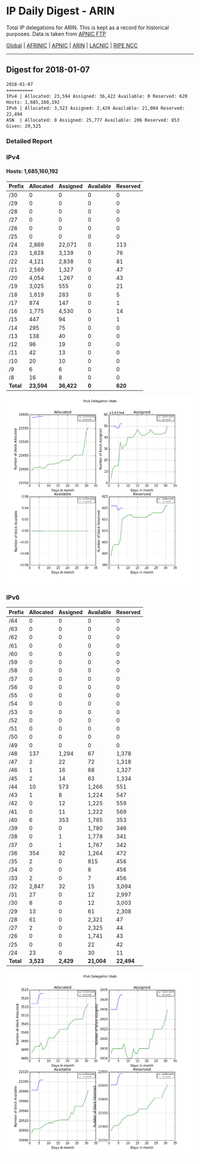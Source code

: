 # IP Daily Digest - ARIN 

Total IP delegations for ARIN. This is kept as a record for historical purposes. Data is taken from [APNIC FTP](https://ftp.apnic.net/)

[Global](https://github.com/csmets/IP-Daily-Digest) | [AFRINIC](https://github.com/csmets/IP-Daily-Digest/tree/master/archives/AFRINIC) | [APNIC](https://github.com/csmets/IP-Daily-Digest/tree/master/archives/APNIC) | [ARIN](https://github.com/csmets/IP-Daily-Digest/tree/master/archives/ARIN) | [LACNIC](https://github.com/csmets/IP-Daily-Digest/tree/master/archives/LACNIC) | [RIPE NCC](https://github.com/csmets/IP-Daily-Digest/tree/master/archives/RIPE_NCC)

---

## Digest for 2018-01-07
```
2018-01-07
==========
IPv4 | Allocated: 23,594 Assigned: 36,422 Available: 0 Reserved: 620 Hosts: 1,685,160,192
IPv6 | Allocated: 3,523 Assigned: 2,429 Available: 21,004 Reserved: 22,494
ASN  | Allocated: 0 Assigned: 25,777 Available: 206 Reserved: 853 Given: 29,525
```

### Detailed Report

### IPv4

#### Hosts: **1,685,160,192**

| Prefix | Allocated | Assigned | Available | Reserved |
| ----- | ----- | ----- | ----- | ----- |
| /30 | 0 | 0 | 0 | 0 |
| /29 | 0 | 0 | 0 | 0 |
| /28 | 0 | 0 | 0 | 0 |
| /27 | 0 | 0 | 0 | 0 |
| /26 | 0 | 0 | 0 | 0 |
| /25 | 0 | 0 | 0 | 0 |
| /24 | 2,869 | 22,071 | 0 | 113 |
| /23 | 1,628 | 3,139 | 0 | 76 |
| /22 | 4,121 | 2,838 | 0 | 81 |
| /21 | 2,569 | 1,327 | 0 | 47 |
| /20 | 4,054 | 1,267 | 0 | 43 |
| /19 | 3,025 | 555 | 0 | 21 |
| /18 | 1,619 | 283 | 0 | 5 |
| /17 | 874 | 147 | 0 | 1 |
| /16 | 1,775 | 4,530 | 0 | 14 |
| /15 | 447 | 94 | 0 | 1 |
| /14 | 295 | 75 | 0 | 0 |
| /13 | 138 | 40 | 0 | 0 |
| /12 | 96 | 19 | 0 | 0 |
| /11 | 42 | 13 | 0 | 0 |
| /10 | 20 | 10 | 0 | 0 |
| /9 | 6 | 6 | 0 | 0 |
| /8 | 16 | 8 | 0 | 0 |
| **Total** | **23,594** | **36,422** | **0** | **620** |

![ipv4-stats](ipv4-figure.png)

### IPv6

| Prefix | Allocated | Assigned | Available | Reserved |
| ----- | ----- | ----- | ----- | ----- |
| /64 | 0 | 0 | 0 | 0 |
| /63 | 0 | 0 | 0 | 0 |
| /62 | 0 | 0 | 0 | 0 |
| /61 | 0 | 0 | 0 | 0 |
| /60 | 0 | 0 | 0 | 0 |
| /59 | 0 | 0 | 0 | 0 |
| /58 | 0 | 0 | 0 | 0 |
| /57 | 0 | 0 | 0 | 0 |
| /56 | 0 | 0 | 0 | 0 |
| /55 | 0 | 0 | 0 | 0 |
| /54 | 0 | 0 | 0 | 0 |
| /53 | 0 | 0 | 0 | 0 |
| /52 | 0 | 0 | 0 | 0 |
| /51 | 0 | 0 | 0 | 0 |
| /50 | 0 | 0 | 0 | 0 |
| /49 | 0 | 0 | 0 | 0 |
| /48 | 137 | 1,294 | 67 | 1,378 |
| /47 | 2 | 22 | 72 | 1,318 |
| /46 | 1 | 16 | 68 | 1,327 |
| /45 | 2 | 14 | 63 | 1,334 |
| /44 | 10 | 573 | 1,266 | 551 |
| /43 | 1 | 8 | 1,224 | 547 |
| /42 | 0 | 12 | 1,225 | 559 |
| /41 | 0 | 11 | 1,222 | 569 |
| /40 | 6 | 353 | 1,785 | 353 |
| /39 | 0 | 0 | 1,780 | 346 |
| /38 | 0 | 1 | 1,778 | 341 |
| /37 | 0 | 1 | 1,767 | 342 |
| /36 | 354 | 92 | 1,264 | 472 |
| /35 | 2 | 0 | 815 | 456 |
| /34 | 0 | 0 | 6 | 456 |
| /33 | 2 | 0 | 7 | 456 |
| /32 | 2,847 | 32 | 15 | 3,094 |
| /31 | 27 | 0 | 12 | 2,997 |
| /30 | 8 | 0 | 12 | 3,003 |
| /29 | 13 | 0 | 61 | 2,308 |
| /28 | 61 | 0 | 2,321 | 47 |
| /27 | 2 | 0 | 2,325 | 44 |
| /26 | 0 | 0 | 1,741 | 43 |
| /25 | 0 | 0 | 22 | 42 |
| /24 | 23 | 0 | 30 | 11 |
| **Total** | **3,523** | **2,429** | **21,004** | **22,494** |

![ipv6-stats](ipv6-figure.png)